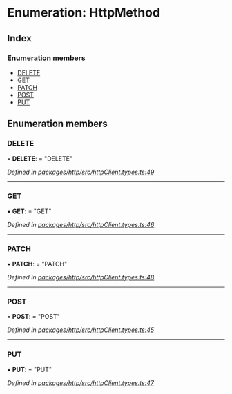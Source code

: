 # Enumeration: HttpMethod

## Index

### Enumeration members

* [DELETE](httpmethod.md#delete)
* [GET](httpmethod.md#get)
* [PATCH](httpmethod.md#patch)
* [POST](httpmethod.md#post)
* [PUT](httpmethod.md#put)

## Enumeration members

###  DELETE

• **DELETE**: = "DELETE"

*Defined in [packages/http/src/httpClient.types.ts:49](https://github.com/headline-1/coolio/blob/c80476b/packages/http/src/httpClient.types.ts#L49)*

___

###  GET

• **GET**: = "GET"

*Defined in [packages/http/src/httpClient.types.ts:46](https://github.com/headline-1/coolio/blob/c80476b/packages/http/src/httpClient.types.ts#L46)*

___

###  PATCH

• **PATCH**: = "PATCH"

*Defined in [packages/http/src/httpClient.types.ts:48](https://github.com/headline-1/coolio/blob/c80476b/packages/http/src/httpClient.types.ts#L48)*

___

###  POST

• **POST**: = "POST"

*Defined in [packages/http/src/httpClient.types.ts:45](https://github.com/headline-1/coolio/blob/c80476b/packages/http/src/httpClient.types.ts#L45)*

___

###  PUT

• **PUT**: = "PUT"

*Defined in [packages/http/src/httpClient.types.ts:47](https://github.com/headline-1/coolio/blob/c80476b/packages/http/src/httpClient.types.ts#L47)*
